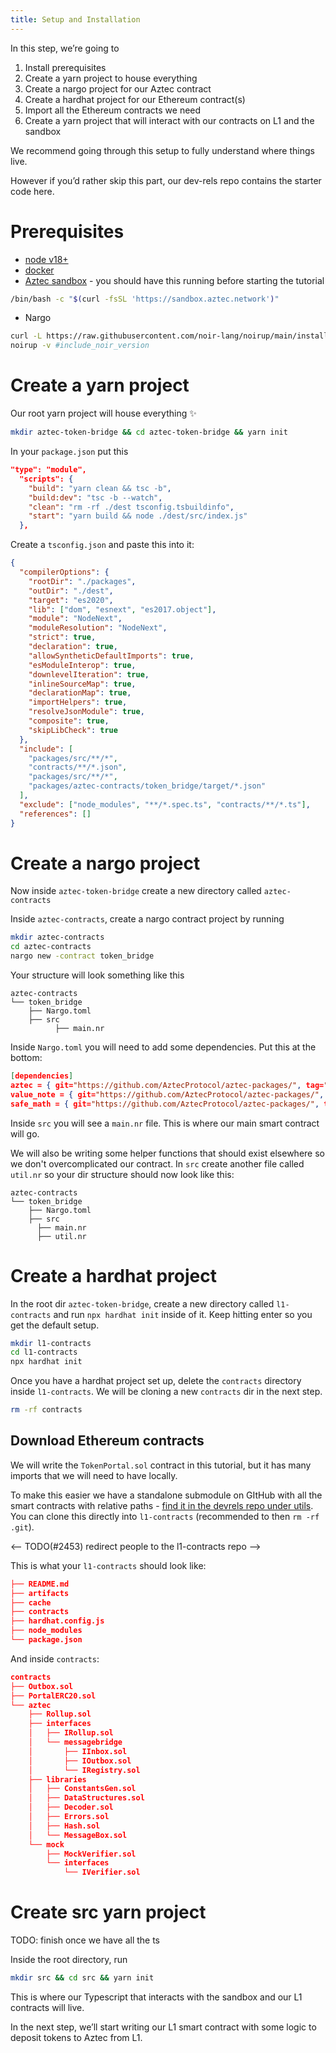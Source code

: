 ```yaml
---
title: Setup and Installation
---
```


In this step, we’re going to

1. Install prerequisites
2. Create a yarn project to house everything
3. Create a nargo project for our Aztec contract
4. Create a hardhat project for our Ethereum contract(s)
5. Import all the Ethereum contracts we need
6. Create a yarn project that will interact with our contracts on L1 and the sandbox

We recommend going through this setup to fully understand where things live.

However if you’d rather skip this part, our dev-rels repo contains the starter code here.

# Prerequisites

- [node v18+](https://github.com/tj/n)
- [docker](https://docs.docker.com/)
- [Aztec sandbox](https://docs.aztec.network/dev_docs/getting_started/sandbox) - you should have this running before starting the tutorial

```bash
/bin/bash -c "$(curl -fsSL 'https://sandbox.aztec.network')"
```

- Nargo

```bash
curl -L https://raw.githubusercontent.com/noir-lang/noirup/main/install | bash
noirup -v #include_noir_version
```

# Create a yarn project

Our root yarn project will house everything ✨

```bash
mkdir aztec-token-bridge && cd aztec-token-bridge && yarn init
```

In your `package.json` put this

```json
"type": "module",
  "scripts": {
    "build": "yarn clean && tsc -b",
    "build:dev": "tsc -b --watch",
    "clean": "rm -rf ./dest tsconfig.tsbuildinfo",
    "start": "yarn build && node ./dest/src/index.js"
  },
```

Create a `tsconfig.json` and paste this into it:

```json
{
  "compilerOptions": {
    "rootDir": "./packages",
    "outDir": "./dest",
    "target": "es2020",
    "lib": ["dom", "esnext", "es2017.object"],
    "module": "NodeNext",
    "moduleResolution": "NodeNext",
    "strict": true,
    "declaration": true,
    "allowSyntheticDefaultImports": true,
    "esModuleInterop": true,
    "downlevelIteration": true,
    "inlineSourceMap": true,
    "declarationMap": true,
    "importHelpers": true,
    "resolveJsonModule": true,
    "composite": true,
    "skipLibCheck": true
  },
  "include": [
    "packages/src/**/*",
    "contracts/**/*.json",
    "packages/src/**/*",
    "packages/aztec-contracts/token_bridge/target/*.json"
  ],
  "exclude": ["node_modules", "**/*.spec.ts", "contracts/**/*.ts"],
  "references": []
}
```

# Create a nargo project

Now inside `aztec-token-bridge` create a new directory called `aztec-contracts`

Inside `aztec-contracts`, create a nargo contract project by running

```bash
mkdir aztec-contracts
cd aztec-contracts
nargo new -contract token_bridge
```

Your structure will look something like this

```
aztec-contracts
└── token_bridge
    ├── Nargo.toml
    ├── src
		  ├── main.nr
```

Inside `Nargo.toml` you will need to add some dependencies. Put this at the bottom:

```json
[dependencies]
aztec = { git="https://github.com/AztecProtocol/aztec-packages/", tag="#include_aztec_version", directory="yarn-project/aztec-nr/aztec" }
value_note = { git="https://github.com/AztecProtocol/aztec-packages/", tag="#include_aztec_version", directory="yarn-project/aztec-nr/value-note"}
safe_math = { git="https://github.com/AztecProtocol/aztec-packages/", tag="#include_aztec_version", directory="yarn-project/aztec-nr/safe-math"}
```

Inside `src` you will see a `main.nr` file. This is where our main smart contract will go.

We will also be writing some helper functions that should exist elsewhere so we don't overcomplicated our contract. In `src` create another file called `util.nr` so your dir structure should now look like this:

```
aztec-contracts
└── token_bridge
    ├── Nargo.toml
    ├── src
      ├── main.nr
      ├── util.nr
```

# Create a hardhat project

In the root dir `aztec-token-bridge`, create a new directory called `l1-contracts` and run `npx hardhat init` inside of it. Keep hitting enter so you get the default setup.

```bash
mkdir l1-contracts
cd l1-contracts
npx hardhat init
```

Once you have a hardhat project set up, delete the `contracts` directory inside `l1-contracts`. We will be cloning a new `contracts` dir in the next step.

```bash
rm -rf contracts
```

## Download Ethereum contracts

We will write the `TokenPortal.sol` contract in this tutorial, but it has many imports that we will need to have locally.

To make this easier we have a standalone submodule on GItHub with all the smart contracts with relative paths - [find it in the devrels repo under utils](https://github.com/AztecProtocol/dev-rel/tree/main/utils). You can clone this directly into `l1-contracts` (recommended to then `rm -rf .git`).

<-- TODO(#2453) redirect people to the l1-contracts repo -->

This is what your `l1-contracts` should look like:

```json
├── README.md
├── artifacts
├── cache
├── contracts
├── hardhat.config.js
├── node_modules
└── package.json
```

And inside `contracts`:

```json
contracts
├── Outbox.sol
├── PortalERC20.sol
└── aztec
    ├── Rollup.sol
    ├── interfaces
    │   ├── IRollup.sol
    │   └── messagebridge
    │       ├── IInbox.sol
    │       ├── IOutbox.sol
    │       └── IRegistry.sol
    ├── libraries
    │   ├── ConstantsGen.sol
    │   ├── DataStructures.sol
    │   ├── Decoder.sol
    │   ├── Errors.sol
    │   ├── Hash.sol
    │   └── MessageBox.sol
    └── mock
        ├── MockVerifier.sol
        └── interfaces
            └── IVerifier.sol
```

# Create src yarn project

TODO: finish once we have all the ts

Inside the root directory, run

```bash
mkdir src && cd src && yarn init
```

This is where our Typescript that interacts with the sandbox and our L1 contracts will live.

In the next step, we’ll start writing our L1 smart contract with some logic to deposit tokens to Aztec from L1.
